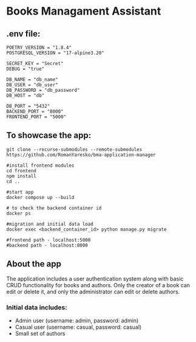 # Books Managament Assistant

## .env file:
```
POETRY_VERSION = "1.8.4"
POSTGRESQL_VERSION = "17-alpine3.20"

SECRET_KEY = "Secret"
DEBUG = "true"

DB_NAME = "db_name"
DB_USER = "db_user"
DB_PASSWORD = "db_password"
DB_HOST = "db"

DB_PORT = "5432"
BACKEND_PORT = "8000"
FRONTEND_PORT = "5000"
```

## To showcase the app:
```
git clone --recurse-submodules --remote-submodules https://github.com/RomanYaresko/bma-application-manager

#install frontend modules
cd frontend
npm install
cd ..

#start app
docker compose up --build

# to check the backend container id
docker ps

#migration and initial data load
docker exec <backend_container_id> python manage.py migrate

#frontend path - localhost:5000
#backend path - localhost:8000
```

## About the app
The application includes a user authentication system along with basic CRUD functionality for books and authors.
Only the creator of a book can edit or delete it, and only the administrator can edit or delete authors.

### Initial data includes:
- Admin user (username: admin, password: admin)
- Casual user (username: casual, password: casual)
- Small set of authors

